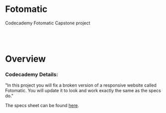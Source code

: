 # Fotomatic
Codecademy Fotomatic Capstone project
<br>
<br>
<br>
<br>
# Overview
### Codecademy Details:
"In this project you will fix a broken version of a responsive website called Fotomatic. You will update it to look and work exactly the same as the specs do."

The specs sheet can be found [here]("https://content.codecademy.com/courses/freelance-1/capstone-1/specs/fotomatic_spec_landing.png").